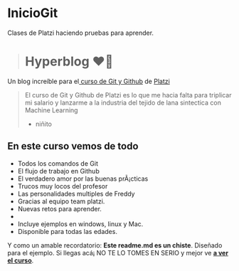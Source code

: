 # InicioGit
Clases de Platzi haciendo pruebas para aprender.
># Hyperblog ❤️🌱
Un blog increí­ble para el[ curso de Git y Github](https://platzi.com/cursos/git-github/ " curso de Git y Github") de [Platzi](https://platzi.com/ "Platzi")
> El curso de Git y Github de Platzi es lo que me hacia falta para triplicar mi salario y lanzarme a la industria del tejido de lana sintectica con Machine Learning
> - niñito

## En este curso vemos de todo
* Todos los comandos de Git
* El flujo de trabajo en Github
* El verdadero amor por las buenas prÃ¡cticas
* Trucos muy locos del profesor
* Las personalidades multiples de Freddy
* Gracias al equipo team platzi.
* Nuevas retos para aprender.
* 
* Incluye ejemplos en  windows, linux  y Mac.
* Disponible para todas las edades. 


Y como un amable recordatorio: **Este readme.md es un chiste**.  Diseñado para el ejemplo. Si llegas acá¡ NO TE LO TOMES EN SERIO y mejor ve [**a ver el curso**](https://platzi.com/cursos/git-github/ "a ver el curso").
